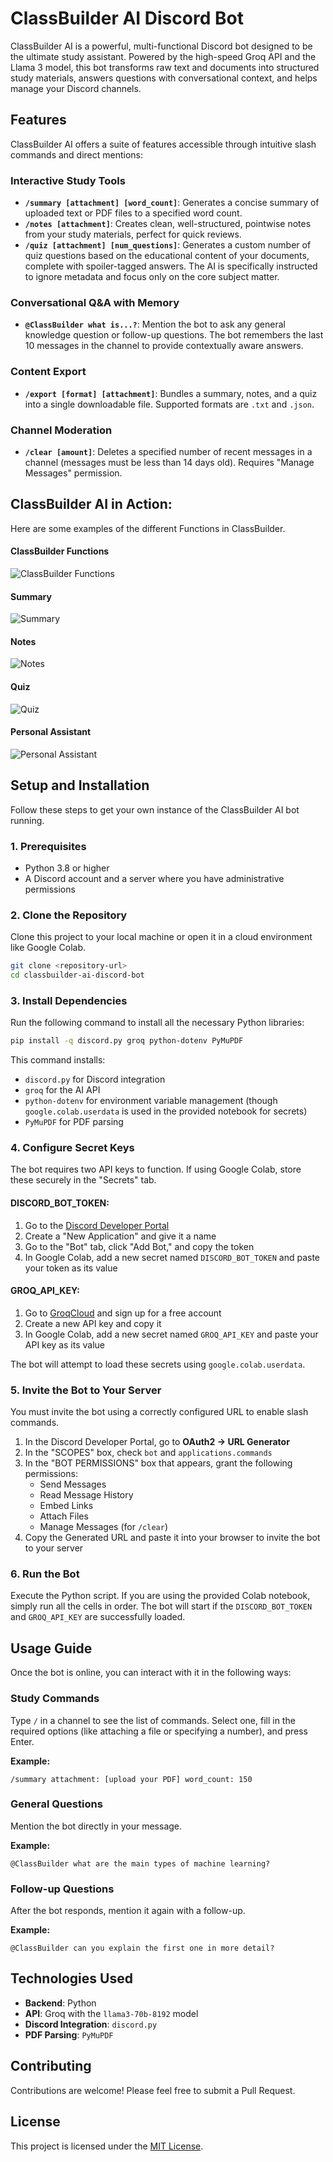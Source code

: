 # ClassBuilder AI Discord Bot

ClassBuilder AI is a powerful, multi-functional Discord bot designed to be the ultimate study assistant. Powered by the high-speed Groq API and the Llama 3 model, this bot transforms raw text and documents into structured study materials, answers questions with conversational context, and helps manage your Discord channels.

## Features

ClassBuilder AI offers a suite of features accessible through intuitive slash commands and direct mentions:

### Interactive Study Tools
- **`/summary [attachment] [word_count]`**: Generates a concise summary of uploaded text or PDF files to a specified word count.
- **`/notes [attachment]`**: Creates clean, well-structured, pointwise notes from your study materials, perfect for quick reviews.
- **`/quiz [attachment] [num_questions]`**: Generates a custom number of quiz questions based on the educational content of your documents, complete with spoiler-tagged answers. The AI is specifically instructed to ignore metadata and focus only on the core subject matter.

### Conversational Q&A with Memory
- **`@ClassBuilder what is...?`**: Mention the bot to ask any general knowledge question or follow-up questions. The bot remembers the last 10 messages in the channel to provide contextually aware answers.

### Content Export
- **`/export [format] [attachment]`**: Bundles a summary, notes, and a quiz into a single downloadable file. Supported formats are `.txt` and `.json`.

### Channel Moderation
- **`/clear [amount]`**: Deletes a specified number of recent messages in a channel (messages must be less than 14 days old). Requires "Manage Messages" permission.

## ClassBuilder AI in Action:

Here are some examples of the different Functions in ClassBuilder.

#### ClassBuilder Functions
![ClassBuilder Functions](classbuilder_ai_demo/classbuilder_ai_demo1.png)
#### Summary
![Summary](classbuilder_ai_demo/classbuilder_ai_demo2.png)
#### Notes
![Notes](classbuilder_ai_demo/classbuilder_ai_demo3.png)
#### Quiz
![Quiz](classbuilder_ai_demo/classbuilder_ai_demo4.png)
#### Personal Assistant
![Personal Assistant](classbuilder_ai_demo/classbuilder_ai_demo6.png)

## Setup and Installation

Follow these steps to get your own instance of the ClassBuilder AI bot running.

### 1. Prerequisites

- Python 3.8 or higher
- A Discord account and a server where you have administrative permissions

### 2. Clone the Repository

Clone this project to your local machine or open it in a cloud environment like Google Colab.

```bash
git clone <repository-url>
cd classbuilder-ai-discord-bot
```

### 3. Install Dependencies

Run the following command to install all the necessary Python libraries:

```bash
pip install -q discord.py groq python-dotenv PyMuPDF
```

This command installs:
- `discord.py` for Discord integration
- `groq` for the AI API
- `python-dotenv` for environment variable management (though `google.colab.userdata` is used in the provided notebook for secrets)
- `PyMuPDF` for PDF parsing

### 4. Configure Secret Keys

The bot requires two API keys to function. If using Google Colab, store these securely in the "Secrets" tab.

#### DISCORD_BOT_TOKEN:

1. Go to the [Discord Developer Portal](https://discord.com/developers/applications)
2. Create a "New Application" and give it a name
3. Go to the "Bot" tab, click "Add Bot," and copy the token
4. In Google Colab, add a new secret named `DISCORD_BOT_TOKEN` and paste your token as its value

#### GROQ_API_KEY:

1. Go to [GroqCloud](https://groq.com) and sign up for a free account
2. Create a new API key and copy it
3. In Google Colab, add a new secret named `GROQ_API_KEY` and paste your API key as its value

The bot will attempt to load these secrets using `google.colab.userdata`.

### 5. Invite the Bot to Your Server

You must invite the bot using a correctly configured URL to enable slash commands.

1. In the Discord Developer Portal, go to **OAuth2 → URL Generator**
2. In the "SCOPES" box, check `bot` and `applications.commands`
3. In the "BOT PERMISSIONS" box that appears, grant the following permissions:
   - Send Messages
   - Read Message History
   - Embed Links
   - Attach Files
   - Manage Messages (for `/clear`)
4. Copy the Generated URL and paste it into your browser to invite the bot to your server

### 6. Run the Bot

Execute the Python script. If you are using the provided Colab notebook, simply run all the cells in order. The bot will start if the `DISCORD_BOT_TOKEN` and `GROQ_API_KEY` are successfully loaded.

## Usage Guide

Once the bot is online, you can interact with it in the following ways:

### Study Commands

Type `/` in a channel to see the list of commands. Select one, fill in the required options (like attaching a file or specifying a number), and press Enter.

**Example:**
```
/summary attachment: [upload your PDF] word_count: 150
```

### General Questions

Mention the bot directly in your message.

**Example:**
```
@ClassBuilder what are the main types of machine learning?
```

### Follow-up Questions

After the bot responds, mention it again with a follow-up.

**Example:**
```
@ClassBuilder can you explain the first one in more detail?
```

## Technologies Used

- **Backend**: Python
- **API**: Groq with the `llama3-70b-8192` model
- **Discord Integration**: `discord.py`
- **PDF Parsing**: `PyMuPDF`

## Contributing

Contributions are welcome! Please feel free to submit a Pull Request.

## License

This project is licensed under the [MIT License](LICENSE).
